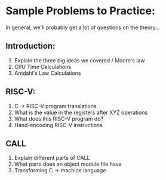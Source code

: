 # Sample Problems to Practice:

In general, we'll probably get a lot of questions on the theory...

## Introduction:

1) Explain the three big ideas we covered / Moore's law
2) CPU Time Calculations
3) Amdahl's Law Calculations


## RISC-V:
1) C -> RISC-V program translations
2) What is the value in the registers after XYZ operations
3) What does this RISC-V program do?
4) Hand-encoding RISC-V instructions

## CALL
1) Explain different parts of CALL
2) What parts does an object module file have
3) Transforming C -> machine language
